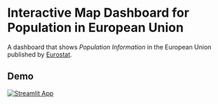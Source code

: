 # Interactive Map Dashboard for Population in European Union
A dashboard that shows *Population Information* in the European Union published by [Eurostat](https://ec.europa.eu/eurostat/databrowser/view/demo_pjangroup/default/table?lang=en&category=demo.demo_pop).

## Demo
[![Streamlit App](https://static.streamlit.io/badges/streamlit_badge_black_white.svg)](https://share.streamlit.io/zakariachowdhury/streamlit-map-dashboard/main)

